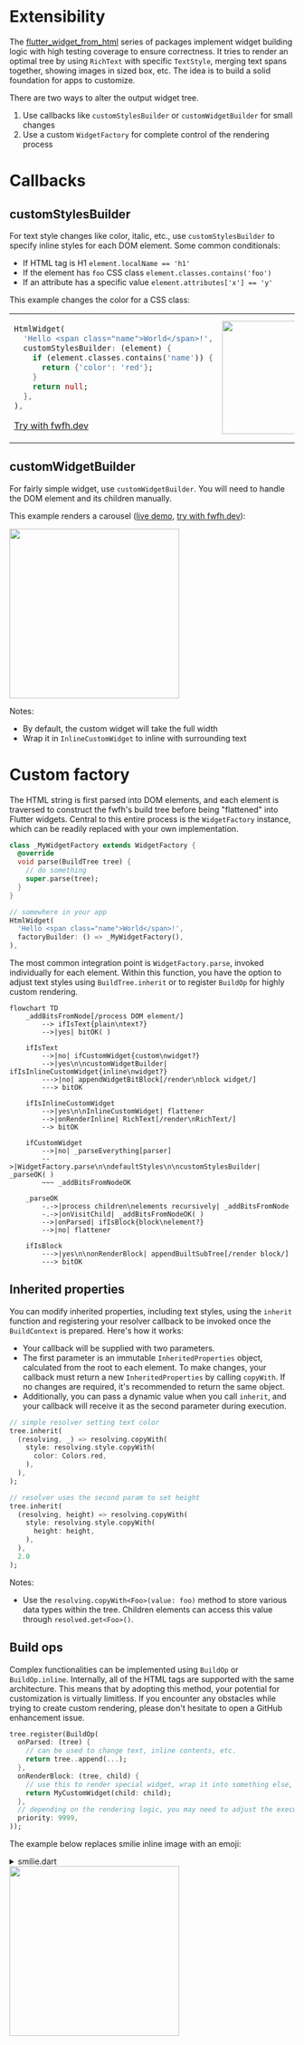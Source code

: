 # Extensibility

The [flutter_widget_from_html](https://pub.dev/packages/flutter_widget_from_html) series of packages implement widget building logic with high testing coverage to ensure correctness. It tries to render an optimal tree by using `RichText` with specific `TextStyle`, merging text spans together, showing images in sized box, etc. The idea is to build a solid foundation for apps to customize.

There are two ways to alter the output widget tree.

1. Use callbacks like `customStylesBuilder` or `customWidgetBuilder` for small changes
2. Use a custom `WidgetFactory` for complete control of the rendering process

# Callbacks

## customStylesBuilder

For text style changes like color, italic, etc., use `customStylesBuilder` to specify inline styles for each DOM element. Some common conditionals:

- If HTML tag is H1 `element.localName == 'h1'`
- If the element has `foo` CSS class `element.classes.contains('foo')`
- If an attribute has a specific value `element.attributes['x'] == 'y'`

This example changes the color for a CSS class:

<table><tr><td>

```dart
HtmlWidget(
  'Hello <span class="name">World</span>!',
  customStylesBuilder: (element) {
    if (element.classes.contains('name')) {
      return {'color': 'red'};
    }
    return null;
  },
),
```
  
[Try with fwfh.dev](https://try.fwfh.dev/?id=08173c5e5d837293837c383d00f9f792)

</td>
<td>
  <img src="https://raw.githubusercontent.com/daohoangson/flutter_widget_from_html/bd80e2fef38f8d7ed69c388e2b325ea09aa7b817/demo_app/screenshots/CustomStylesBuilderScreen.jpg" width="200" />
</td>
</tr>
</table>

## customWidgetBuilder

For fairly simple widget, use `customWidgetBuilder`. You will need to handle the DOM element and its children manually.

This example renders a carousel ([live demo](https://demo.fwfh.dev/#/customwidgetbuilder), [try with fwfh.dev](https://try.fwfh.dev/?id=657d84b28eb0352657400160c97d0f9d)):

<img src="https://raw.githubusercontent.com/daohoangson/flutter_widget_from_html/bd80e2fef38f8d7ed69c388e2b325ea09aa7b817/demo_app/screenshots/CustomWidgetBuilderScreen.gif" width="300" />

Notes:
  - By default, the custom widget will take the full width
  - Wrap it in `InlineCustomWidget` to inline with surrounding text

# Custom factory

The HTML string is first parsed into DOM elements, and each element is traversed to construct the fwfh's build tree before being "flattened" into Flutter widgets. Central to this entire process is the `WidgetFactory` instance, which can be readily replaced with your own implementation.

```dart
class _MyWidgetFactory extends WidgetFactory {
  @override
  void parse(BuildTree tree) {
    // do something
    super.parse(tree);
  }
}

// somewhere in your app
HtmlWidget(
  'Hello <span class="name">World</span>!',
  factoryBuilder: () => _MyWidgetFactory(),
),
```

The most common integration point is `WidgetFactory.parse`, invoked individually for each element. Within this function, you have the option to adjust text styles using `BuildTree.inherit` or to register `BuildOp` for highly custom rendering.

```mermaid
flowchart TD
    _addBitsFromNode[/process DOM element/]
        --> ifIsText{plain\ntext?}
        -->|yes| bitOK( )

    ifIsText
        -->|no| ifCustomWidget{custom\nwidget?}
        -->|yes\n\ncustomWidgetBuilder| ifIsInlineCustomWidget{inline\nwidget?}
        --->|no| appendWidgetBitBlock[/render\nblock widget/]
        ---> bitOK
    
    ifIsInlineCustomWidget
        -->|yes\n\nInlineCustomWidget| flattener
        -->|onRenderInline| RichText[/render\nRichText/]
        --> bitOK

    ifCustomWidget
        -->|no| _parseEverything[parser]
        -->|WidgetFactory.parse\n\ndefaultStyles\n\ncustomStylesBuilder| _parseOK( )
        ~~~ _addBitsFromNodeOK

    _parseOK
        -.->|process children\nelements recursively| _addBitsFromNode
        -.->|onVisitChild| _addBitsFromNodeOK( )
        -->|onParsed| ifIsBlock{block\nelement?}
        -->|no| flattener

    ifIsBlock
        --->|yes\n\nonRenderBlock| appendBuiltSubTree[/render block/]
        ---> bitOK
```

## Inherited properties

You can modify inherited properties, including text styles, using the `inherit` function and registering your resolver callback to be invoked once the `BuildContext` is prepared. Here's how it works:

  - Your callback will be supplied with two parameters.
  - The first parameter is an immutable `InheritedProperties` object, calculated from the root to each element. To make changes, your callback must return a new `InheritedProperties` by calling `copyWith`. If no changes are required, it's recommended to return the same object.
  - Additionally, you can pass a dynamic value when you call `inherit`, and your callback will receive it as the second parameter during execution.

```dart
// simple resolver setting text color
tree.inherit(
  (resolving, _) => resolving.copyWith(
    style: resolving.style.copyWith(
      color: Colors.red,
    ),
  ),
);

// resolver uses the second param to set height
tree.inherit(
  (resolving, height) => resolving.copyWith(
    style: resolving.style.copyWith(
      height: height,
    ),
  ),
  2.0
);
```

Notes:
  - Use the `resolving.copyWith<Foo>(value: foo)` method to store various data types within the tree. Children elements can access this value through `resolved.get<Foo>()`.

## Build ops

Complex functionalities can be implemented using `BuildOp` or `BuildOp.inline`. Internally, all of the HTML tags are supported with the same architecture.  This means that by adopting this method, your potential for customization is virtually limitless. If you encounter any obstacles while trying to create custom rendering, please don't hesitate to open a GitHub enhancement issue.

```dart
tree.register(BuildOp(
  onParsed: (tree) {
    // can be used to change text, inline contents, etc.
    return tree..append(...);
  },
  onRenderBlock: (tree, child) {
    // use this to render special widget, wrap it into something else, etc.
    return MyCustomWidget(child: child);
  },
  // depending on the rendering logic, you may need to adjust the execution order to "jump the line"
  priority: 9999,
));
```

The example below replaces smilie inline image with an emoji:

<details>

<summary>smilie.dart</summary>

```dart
const kHtml = """
<p>Hello <img class="smilie smilie-1" alt=":)" src="http://domain.com/sprites.png" />!</p>
<p>How are you <img class="smilie smilie-2" alt=":P" src="http://domain.com/sprites.png" />?
""";

const kSmilies = {':)': '🙂'};

class SmilieScreen extends StatelessWidget {
  @override
  Widget build(BuildContext context) => Scaffold(
        appBar: AppBar(
          title: Text('SmilieScreen'),
        ),
        body: Padding(
          padding: const EdgeInsets.all(8.0),
          child: HtmlWidget(
            kHtml,
            factoryBuilder: () => _SmiliesWidgetFactory(),
          ),
        ),
      );
}

class _SmiliesWidgetFactory extends WidgetFactory {
  final smilieOp = BuildOp(
    onParsed: (tree) {
      final alt = tree.element.attributes['alt'];
      return tree..addText(kSmilies[alt] ?? alt ?? '');
    },
  );

  @override
  void parse(BuildTree tree) {
    final e = tree.element;
    if (e.localName == 'img' &&
        e.classes.contains('smilie') &&
        e.attributes.containsKey('alt')) {
      tree.register(smilieOp);
      return;
    }

    return super.parse(tree);
  }
}
```

</details>

<img src="https://raw.githubusercontent.com/daohoangson/flutter_widget_from_html/bd80e2fef38f8d7ed69c388e2b325ea09aa7b817/demo_app/screenshots/SmilieScreen.jpg" width="300" />
